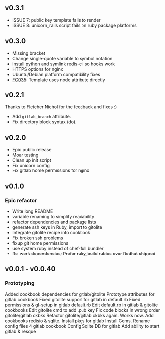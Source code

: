 ## v0.3.1

* ISSUE 7: public key template fails to render
* ISSUE 8: unicorn_rails script fails on ruby package platforms 

## v0.3.0

* Missing bracket
* Change single-quote variable to symbol notation
* install python and symlink redis-cli so hooks work
* HTTPS options for nginx
* Ubuntu/Debian platform compatibility fixes
* [FC035](http://acrmp.github.com/foodcritic/#FC035): Template uses node attribute directly

## v0.2.1

  Thanks to Fletcher Nichol for the feedback and fixes :)

  * Add `gitlab_branch` attribute.
  * Fix directory block syntax (do).

## v0.2.0

  * Epic public release <crowd cheers>
  * Moar testing
  * Clean up init script
  * Fix unicorn config
  * Fix gitlab home permissions for nginx

## v0.1.0

  ### Epic refactor

  * Write long README
  * variable renaming to simplify readability
  * refactor dependencies and package lists
  * generate ssh keys in Ruby, import to gitolite
  * Integrate gitolite recipe into cookbook 
  * Fix broken ssh problems
  * fixup git home permissions
  * use system ruby instead of chef-full bundler
  * Re-work dependencies; Prefer ruby_build rubies over Redhat shipped

## v0.0.1 - v0.0.40

  ### Prototyping

  Added cookbook dependencies for gitlab/gitolite
  Prototype attributes for gitlab cookbook
  Fixed gitolite support for gitlab in default.rb
  Fixed permissions & gl-setup in gitlab default.rb
  Edit default.rb in gitlab & gitolite cookbooks
  Edit gitolite cmd to add .pub key
  Fix code blocks in wrong order gitolite/gitlab ckbks
  Refactor gitolite/gitlab ckbks again. Works now.
  Add cookbooks redisio & sqlite. Install pkgs for gitlab
  Install Gems. Rename config files 4 gitlab cookbook
  Config Sqlite DB for gitlab
  Add ability to start gitlab & resque
